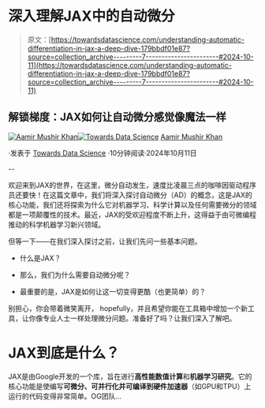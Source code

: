 # 深入理解JAX中的自动微分

> 原文：[https://towardsdatascience.com/understanding-automatic-differentiation-in-jax-a-deep-dive-179bbdf01e87?source=collection_archive---------7-----------------------#2024-10-11](https://towardsdatascience.com/understanding-automatic-differentiation-in-jax-a-deep-dive-179bbdf01e87?source=collection_archive---------7-----------------------#2024-10-11)

## 解锁梯度：JAX如何让自动微分感觉像魔法一样

[](https://aamir-khan.medium.com/?source=post_page---byline--179bbdf01e87--------------------------------)[![Aamir Mushir Khan](../Images/31607cb450fa99cfbefb3b56f2d3a05d.png)](https://aamir-khan.medium.com/?source=post_page---byline--179bbdf01e87--------------------------------)[](https://towardsdatascience.com/?source=post_page---byline--179bbdf01e87--------------------------------)[![Towards Data Science](../Images/a6ff2676ffcc0c7aad8aaf1d79379785.png)](https://towardsdatascience.com/?source=post_page---byline--179bbdf01e87--------------------------------) [Aamir Mushir Khan](https://aamir-khan.medium.com/?source=post_page---byline--179bbdf01e87--------------------------------)

·发表于 [Towards Data Science](https://towardsdatascience.com/?source=post_page---byline--179bbdf01e87--------------------------------) ·10分钟阅读·2024年10月11日

--

欢迎来到JAX的世界，在这里，微分自动发生，速度比凌晨三点的咖啡因驱动程序员还要快！在这篇文章中，我们将深入探讨自动微分（AD）的概念，这是JAX的核心功能，我们还将探索为什么它对机器学习、科学计算以及任何需要微分的领域都是一项颠覆性的技术。最近，JAX的受欢迎程度不断上升，这得益于由可微编程推动的科学机器学习新兴领域。

但等一下——在我们深入探讨之前，让我们先问一些基本问题。

+   什么是JAX？

+   那么，我们为什么需要自动微分呢？

+   最重要的是，JAX是如何让这一切变得更酷（也更简单）的？

别担心，你会带着微笑离开， hopefully，并且希望你能在工具箱中增加一个新工具，让你像专业人士一样处理微分问题。准备好了吗？让我们深入了解吧。

# JAX到底是什么？

JAX是由Google开发的一个库，旨在进行**高性能数值计算**和**机器学习研究**。它的核心功能是使编写**可微分、可并行化并可编译到硬件加速器**（如GPU和TPU）上运行的代码变得非常简单。OG团队…
